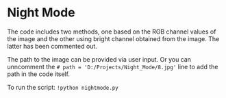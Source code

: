 # Night Mode 

The code includes two methods, one based on the RGB channel values of the image and the other using bright channel obtained from the image.
The latter has been commented out.

The path to the image can be provided via user input.
Or you can unncomment the ```# path = 'D:/Projects/Night_Mode/8.jpg'``` line to add the path in the code itself.

To run the script:
```!python nightmode.py```
